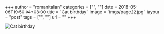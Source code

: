 +++
author = "romanitalian"
categories = ["", ""]
date = 2018-05-06T19:50:04+03:00
title = "Cat birthday"
image = "imgs/page22.jpg"
layout = "post"
tags = ["", ""]
url = ""
+++

<img src="/imgs/page22.jpg" alt="Cat birthday">